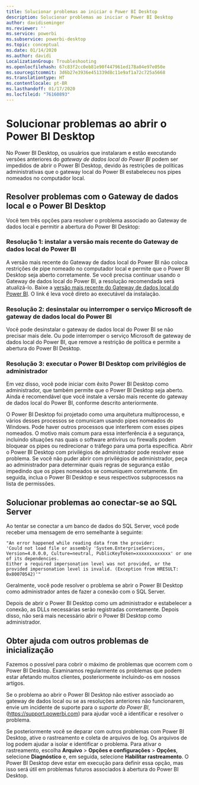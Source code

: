 ```yaml
---
title: Solucionar problemas ao iniciar o Power BI Desktop
description: Solucionar problemas ao iniciar o Power BI Desktop
author: davidiseminger
ms.reviewer: ''
ms.service: powerbi
ms.subservice: powerbi-desktop
ms.topic: conceptual
ms.date: 01/14/2020
ms.author: davidi
LocalizationGroup: Troubleshooting
ms.openlocfilehash: 67c83f2cc0eb81e90f447961ed178a04e97e050e
ms.sourcegitcommit: 3d6b27e3936e451339d8c11e9af1a72c725a5668
ms.translationtype: HT
ms.contentlocale: pt-BR
ms.lasthandoff: 01/17/2020
ms.locfileid: "76160893"
---
```

# <a name="troubleshoot-opening-power-bi-desktop"></a>Solucionar problemas ao abrir o Power BI Desktop

No Power BI Desktop, os usuários que instalaram e estão executando versões anteriores do *gateway de dados local do Power BI* podem ser impedidos de abrir o Power BI Desktop, devido às restrições de políticas administrativas que o gateway local do Power BI estabeleceu nos pipes nomeados no computador local.

## <a name="resolve-issues-with-the-on-premises-data-gateway-and-power-bi-desktop"></a>Resolver problemas com o Gateway de dados local e o Power BI Desktop

Você tem três opções para resolver o problema associado ao Gateway de dados local e permitir a abertura do Power BI Desktop:

### <a name="resolution-1-install-the-latest-version-of-power-bi-on-premises-data-gateway"></a>Resolução 1: instalar a versão mais recente do Gateway de dados local do Power BI

A versão mais recente do Gateway de dados local do Power BI não coloca restrições de pipe nomeado no computador local e permite que o Power BI Desktop seja aberto corretamente. Se você precisa continuar usando o Gateway de dados local do Power BI, a resolução recomendada será atualizá-lo. Baixe a [versão mais recente do Gateway de dados local do Power BI](https://go.microsoft.com/fwlink/?LinkId=698863). O link é leva você direto ao executável da instalação.

### <a name="resolution-2-uninstall-or-stop-the-power-bi-on-premises-data-gateway-microsoft-service"></a>Resolução 2: desinstalar ou interromper o serviço Microsoft de gateway de dados local do Power BI

Você pode desinstalar o gateway de dados local do Power BI se não precisar mais dele. Ou pode interromper o serviço Microsoft de gateway de dados local do Power BI, que remove a restrição de política e permite a abertura do Power BI Desktop.

### <a name="resolution-3-run-power-bi-desktop-with-administrator-privilege"></a>Resolução 3: executar o Power BI Desktop com privilégios de administrador

Em vez disso, você pode iniciar com êxito Power BI Desktop como administrador, que também permite que o Power BI Desktop seja aberto. Ainda é recomendável que você instale a versão mais recente do gateway de dados local do Power BI, conforme descrito anteriormente.

O Power BI Desktop foi projetado como uma arquitetura multiprocesso, e vários desses processos se comunicam usando pipes nomeados do Windows. Pode haver outros processos que interferem com esses pipes nomeados. O motivo mais comum para essa interferência é a segurança, incluindo situações nas quais o software antivírus ou firewalls podem bloquear os pipes ou redirecionar o tráfego para uma porta específica. Abrir o Power BI Desktop com privilégios de administrador pode resolver esse problema. Se você não puder abrir com privilégios de administrador, peça ao administrador para determinar quais regras de segurança estão impedindo que os pipes nomeados se comuniquem corretamente. Em seguida, inclua o Power BI Desktop e seus respectivos subprocessos na lista de permissões.

## <a name="resolve-issues-when-connecting-to-sql-server"></a>Solucionar problemas ao conectar-se ao SQL Server

Ao tentar se conectar a um banco de dados do SQL Server, você pode receber uma mensagem de erro semelhante à seguinte:

`"An error happened while reading data from the provider:`\
`'Could not load file or assembly 'System.EnterpriseServices, Version=4.0.0.0, Culture=neutral, PublicKeyToken=xxxxxxxxxxxxx' or one of its dependencies.`\
`Either a required impersonation level was not provided, or the provided impersonation level is invalid. (Exception from HRESULT: 0x80070542)'"`

Geralmente, você pode resolver o problema se abrir o Power BI Desktop como administrador antes de fazer a conexão com o SQL Server.

Depois de abrir o Power BI Desktop como um administrador e estabelecer a conexão, as DLLs necessárias serão registradas corretamente. Depois disso, não será mais necessário abrir o Power BI Desktop como administrador.

## <a name="get-help-with-other-launch-issues"></a>Obter ajuda com outros problemas de inicialização

Fazemos o possível para cobrir o máximo de problemas que ocorrem com o Power BI Desktop. Examinamos regularmente os problemas que podem estar afetando muitos clientes, posteriormente incluindo-os em nossos artigos.

Se o problema ao abrir o Power BI Desktop não estiver associado ao gateway de dados local ou se as resoluções anteriores não funcionarem, envie um incidente de suporte para o *suporte do Power BI*, (<https://support.powerbi.com>) para ajudar você a identificar e resolver o problema.

Se posteriormente você se deparar com outros problemas com Power BI Desktop, ative o rastreamento e coleta de arquivos de log. Os arquivos de log podem ajudar a isolar e identificar o problema. Para ativar o rastreamento, escolha **Arquivo** > **Opções e configurações** > **Opções**, selecione **Diagnóstico** e, em seguida, selecione **Habilitar rastreamento**. O Power BI Desktop deve estar em execução para definir essa opção, mas isso será útil em problemas futuros associados à abertura do Power BI Desktop.
